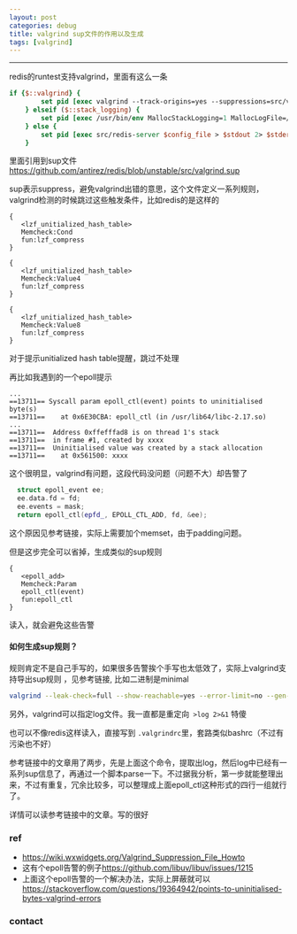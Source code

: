 ```yaml
---
layout: post
categories: debug
title: valgrind sup文件的作用以及生成
tags: [valgrind]
---
```


  

---

redis的runtest支持valgrind，里面有这么一条

```tcl
if {$::valgrind} {
        set pid [exec valgrind --track-origins=yes --suppressions=src/valgrind.sup --show-reachable=no --show-possibly-lost=no --leak-check=full src/redis-server $config_file > $stdout 2> $stderr &]
    } elseif ($::stack_logging) {
        set pid [exec /usr/bin/env MallocStackLogging=1 MallocLogFile=/tmp/malloc_log.txt src/redis-server $config_file > $stdout 2> $stderr &]
    } else {
        set pid [exec src/redis-server $config_file > $stdout 2> $stderr &]
    }
```

里面引用到sup文件<https://github.com/antirez/redis/blob/unstable/src/valgrind.sup>

sup表示suppress，避免valgrind出错的意思，这个文件定义一系列规则，valgrind检测的时候跳过这些触发条件，比如redis的是这样的

```
{
   <lzf_unitialized_hash_table>
   Memcheck:Cond
   fun:lzf_compress
}

{
   <lzf_unitialized_hash_table>
   Memcheck:Value4
   fun:lzf_compress
}

{
   <lzf_unitialized_hash_table>
   Memcheck:Value8
   fun:lzf_compress
}
```

对于提示unitialized hash table提醒，跳过不处理

再比如我遇到的一个epoll提示

```
...
==13711== Syscall param epoll_ctl(event) points to uninitialised byte(s)
==13711==    at 0x6E30CBA: epoll_ctl (in /usr/lib64/libc-2.17.so)
...
==13711==  Address 0xffefffad8 is on thread 1's stack
==13711==  in frame #1, created by xxxx
==13711==  Uninitialised value was created by a stack allocation
==13711==    at 0x561500: xxxx

```

这个很明显，valgrind有问题，这段代码没问题（问题不大）却告警了

```c++
  struct epoll_event ee;
  ee.data.fd = fd;
  ee.events = mask;
  return epoll_ctl(epfd_, EPOLL_CTL_ADD, fd, &ee);
```

这个原因见参考链接，实际上需要加个memset，由于padding问题。

但是这步完全可以省掉，生成类似的sup规则

```
{
   <epoll_add>
   Memcheck:Param
   epoll_ctl(event)
   fun:epoll_ctl
}
```

读入，就会避免这些告警

#### 如何生成sup规则？

规则肯定不是自己手写的，如果很多告警挨个手写也太低效了，实际上valgrind支持导出sup规则 ，见参考链接, 比如二进制是minimal

```bash
valgrind --leak-check=full --show-reachable=yes --error-limit=no --gen-suppressions=all --log-file=minimalraw.log ./minimal
```

另外，valgrind可以指定log文件。我一直都是重定向` >log 2>&1` 特傻

也可以不像redis这样读入，直接写到 `.valgrindrc`里，套路类似bashrc（不过有污染也不好）

 参考链接中的文章用了两步，先是上面这个命令，提取出log，然后log中已经有一系列sup信息了，再通过一个脚本parse一下。不过据我分析，第一步就能整理出来，不过有重复，冗余比较多，可以整理成上面epoll_ctl这种形式的四行一组就行了。

详情可以读参考链接中的文章。写的很好

### ref

- <https://wiki.wxwidgets.org/Valgrind_Suppression_File_Howto>
- 这有个epoll告警的例子<https://github.com/libuv/libuv/issues/1215>
- 上面这个epoll告警的一个解决办法，实际上屏蔽就可以<https://stackoverflow.com/questions/19364942/points-to-uninitialised-bytes-valgrind-errors>


### contact

